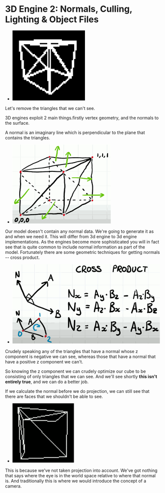 # 3D Engine 2: Normals, Culling, Lighting & Object Files

- ![](imgs/3d_13.png)

Let's remove the triangles that we can't see.

3D engines exploit 2 main things.firstly vertex geometry, and the normals to the surface.

A normal is an imaginary line which is perpendicular to the plane that contains the triangles.

- ![](imgs/3d2_0.png)

Our model doesn't contain any normal data. We're going to generate it as and when we need it. This will differ from 3d engine to 3d engine implementations. As the engines become more sophisticated you will in fact see that is quite common to include normal information as part of the model. Fortunately there are some geometric techniques for getting normals -- cross product.

- ![](imgs/3d2_1.png)

Crudely speaking any of the triangles that have a normal whose z component is negative we can see, whereas those that have a normal that have a positive z component we can't. 

So knowing the z component we can crudely optimize our cube to be consisting of only triangles that we can see. And we'll see shortly **this isn't entirely true**, and we can do a better job.

If we calculate the normal before we do projection, we can still see that there are faces that we shouldn't be able to see.

- ![](imgs/3d2_2.png)

This is because we've not taken projection into account. We've got nothing that says where the eye is in the world space relative to where that normal is. And traditionally this is where we would introduce the concept of a camera.


